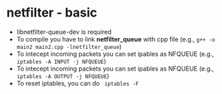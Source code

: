 # netfilter - basic

- libnetfilter-queue-dev is required 
- To compile you have to link **netfilter_queue** with cpp file (e.g., `g++ -o main2 main2.cpp -lnetfilter_queue`)
- To intecept incoming packets you can set ipables as NFQUEUE (e.g., ` iptables -A INPUT -j NFQUEUE`)
- To intecept incoming packets you can set ipables as NFQUEUE (e.g., ` iptables -A OUTPUT -j NFQUEUE`)
- To reset iptables, you can do ` iptables -F` 
